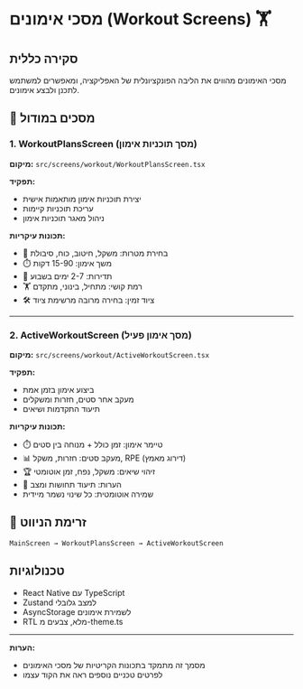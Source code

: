 # מסכי אימונים (Workout Screens) 🏋️

## סקירה כללית

מסכי האימונים מהווים את הליבה הפונקציונלית של האפליקציה, ומאפשרים למשתמש לתכנן ולבצע אימונים.

## 📱 מסכים במודול

### 1. WorkoutPlansScreen (מסך תוכניות אימון)

**מיקום:** `src/screens/workout/WorkoutPlansScreen.tsx`

**תפקיד:**

- יצירת תוכניות אימון מותאמות אישית
- עריכת תוכניות קיימות
- ניהול מאגר תוכניות אימון

**תכונות עיקריות:**

- 🎯 בחירת מטרות: משקל, חיטוב, כוח, סיבולת
- ⏱️ משך אימון: 15-90 דקות
- 📅 תדירות: 2-7 ימים בשבוע
- 🏋️ רמת קושי: מתחיל, בינוני, מתקדם
- 🛠️ ציוד זמין: בחירה מרובה מרשימת ציוד

---

### 2. ActiveWorkoutScreen (מסך אימון פעיל)

**מיקום:** `src/screens/workout/ActiveWorkoutScreen.tsx`

**תפקיד:**

- ביצוע אימון בזמן אמת
- מעקב אחר סטים, חזרות ומשקלים
- תיעוד התקדמות ושיאים

**תכונות עיקריות:**

- ⏱️ טיימר אימון: זמן כולל + מנוחה בין סטים
- 📊 מעקב סטים: חזרות, משקל, RPE (דירוג מאמץ)
- 🏆 זיהוי שיאים: משקל, נפח, זמן אוטומטי
- 📝 הערות: תיעוד תחושות ומצב
- שמירה אוטומטית: כל שינוי נשמר מיידית

## 🔄 זרימת הניווט

```
MainScreen → WorkoutPlansScreen → ActiveWorkoutScreen
```

## טכנולוגיות

- React Native עם TypeScript
- Zustand למצב גלובלי
- AsyncStorage לשמירת אימונים
- RTL מלא, צבעים מ-theme.ts

---

**הערות:**

- מסמך זה מתמקד בתכונות הקריטיות של מסכי האימונים
- לפרטים טכניים נוספים ראה את הקוד עצמו
